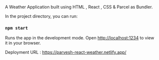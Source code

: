 
A Weather Application built using HTML , React , CSS & Parcel as Bundler.

In the project directory, you can run:

### `npm start`

Runs the app in the development mode.
Open [http://localhost:1234](http://localhost:1234) to view it in your browser.

Deployment URL : 
https://parvesh-react-weather.netlify.app/